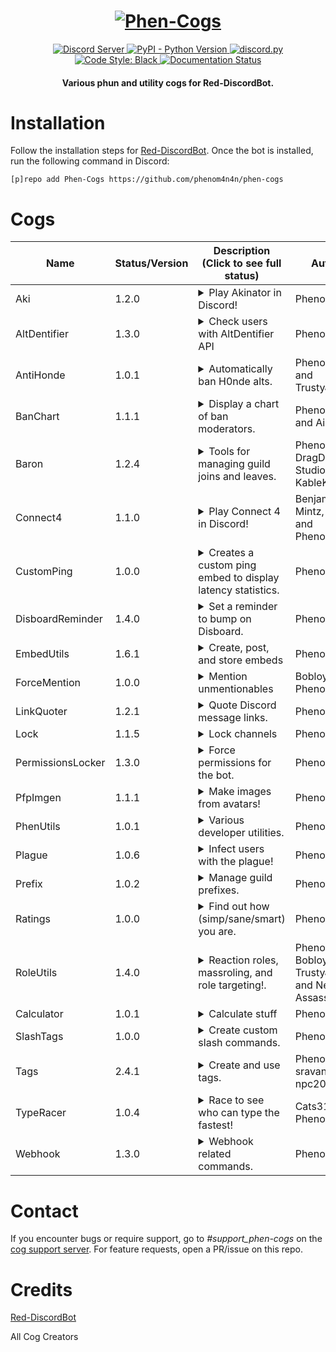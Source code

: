 <h1 align="center">
  <a href="https://github.com/phenom4n4n/phen-cogs"><img src="https://i.imgur.com/dIOX12K.png" alt="Phen-Cogs"></a>
</h1>

<p align="center">
  <a href="https://discord.gg/cGJ8JmX">
    <img src="https://discordapp.com/api/guilds/631306089366945821/widget.png?style=shield" alt="Discord Server">
  </a>
  <a href="https://www.python.org/downloads/">
    <img alt="PyPI - Python Version" src="https://img.shields.io/pypi/pyversions/Red-Discordbot">
  </a>
  <a href="https://github.com/Rapptz/discord.py/">
     <img src="https://img.shields.io/badge/discord-py-blue.svg" alt="discord.py">
  </a>
  <a href="https://github.com/ambv/black">
    <img src="https://img.shields.io/badge/code%20style-black-000000.svg" alt="Code Style: Black">
  </a>
  <a href='https://phen-cogs.readthedocs.io/en/latest/?badge=latest'>
      <img src='https://readthedocs.org/projects/phen-cogs/badge/?version=latest' alt='Documentation Status' />
  </a>
</p>
<h4 align="center">Various phun and utility cogs for Red-DiscordBot.</h4>

# Installation
Follow the installation steps for [Red-DiscordBot](https://github.com/Cog-Creators/Red-DiscordBot).
Once the bot is installed, run the following command in Discord:

`[p]repo add Phen-Cogs https://github.com/phenom4n4n/phen-cogs`

# Cogs
| Name              | Status/Version   | Description (Click to see full status)                                                                                                                     | Authors                                            |
|-------------------|------------------|------------------------------------------------------------------------------------------------------------------------------------------------------------|----------------------------------------------------|
| Aki               | 1.2.0            | <details><summary>Play Akinator in Discord!</summary>Play Akinator in Discord!</details>                                                                   | PhenoM4n4n                                         |
| AltDentifier      | 1.3.0            | <details><summary>Check users with AltDentifier API</summary>Check users with AltDentifier API</details>                                                   | PhenoM4n4n                                         |
| AntiHonde         | 1.0.1            | <details><summary>Automatically ban H0nde alts.</summary>Automatically ban H0nde alts.</details>                                                           | PhenoM4n4n and TrustyJAID                          |
| BanChart          | 1.1.1            | <details><summary>Display a chart of ban moderators.</summary>Display a chart of ban moderators.</details>                                                 | PhenoM4n4n and Aikaterna                           |
| Baron             | 1.2.4            | <details><summary>Tools for managing guild joins and leaves.</summary>Tools for managing guild joins and leaves.</details>                                 | PhenoM4n4n, DragDev Studios, and KableKompany      |
| Connect4          | 1.1.0            | <details><summary>Play Connect 4 in Discord!</summary>Play Connect 4 in Discord!</details>                                                                 | Benjamin Mintz, flare, and PhenoM4n4n              |
| CustomPing        | 1.0.0            | <details><summary>Creates a custom ping embed to display latency statistics.</summary>Creates a custom ping embed to display latency statistics.</details> | PhenoM4n4n                                         |
| DisboardReminder  | 1.4.0            | <details><summary>Set a reminder to bump on Disboard.</summary>Set a reminder to bump on Disboard.</details>                                               | PhenoM4n4n                                         |
| EmbedUtils        | 1.6.1            | <details><summary>Create, post, and store embeds</summary>Create, post, and store embeds.</details>                                                        | PhenoM4n4n                                         |
| ForceMention      | 1.0.0            | <details><summary>Mention unmentionables</summary>Mentions roles that are unmentionable</details>                                                          | Bobloy and PhenoM4n4n                              |
| LinkQuoter        | 1.2.1            | <details><summary>Quote Discord message links.</summary>Quote Discord message links.</details>                                                             | PhenoM4n4n                                         |
| Lock              | 1.1.5            | <details><summary>Lock channels</summary>Lock channels or the whole server</details>                                                                       | PhenoM4n4n                                         |
| PermissionsLocker | 1.3.0            | <details><summary>Force permissions for the bot.</summary>Lock bot commands to a certain permissions set.</details>                                        | PhenoM4n4n                                         |
| PfpImgen          | 1.1.1            | <details><summary>Make images from avatars!</summary>Make images from avatars!</details>                                                                   | PhenoM4n4n                                         |
| PhenUtils         | 1.0.1            | <details><summary>Various developer utilities.</summary>Various developer utilities.</details>                                                             | PhenoM4n4n                                         |
| Plague            | 1.0.6            | <details><summary>Infect users with the plague!</summary>Plague game with a doctor and plaguebearer.</details>                                             | PhenoM4n4n                                         |
| Prefix            | 1.0.2            | <details><summary>Manage guild prefixes.</summary>Manage guild prefixes more extensively.</details>                                                        | PhenoM4n4n                                         |
| Ratings           | 1.0.0            | <details><summary>Find out how (simp/sane/smart) you are.</summary>Rate yourself on many things.</details>                                                 | PhenoM4n4n                                         |
| RoleUtils         | 1.4.0            | <details><summary>Reaction roles, massroling, and role targeting!.</summary>Reaction roles, massroling, and role targeting!.</details>                     | PhenoM4n4n, Bobloy, TrustyJaid, and Neuro Assassin |
| Calculator        | 1.0.1            | <details><summary>Calculate stuff</summary>Calculate stuff</details>                                                                                       | PhenoM4n4n                                         |
| SlashTags         | 1.0.0            | <details><summary>Create custom slash commands.</summary>Create custom slash commands.</details>                                                           | PhenoM4n4n                                         |
| Tags              | 2.4.1            | <details><summary>Create and use tags.</summary>Create and use tags.</details>                                                                             | PhenoM4n4n, sravan, and npc203                     |
| TypeRacer         | 1.0.4            | <details><summary>Race to see who can type the fastest!</summary>Race to see who can type the fastest!</details>                                           | Cats3153 and PhenoM4n4n                            |
| Webhook           | 1.3.0            | <details><summary>Webhook related commands.</summary>Various webhook commands to create and send messages along webhooks.</details>                        | PhenoM4n4n                                         |

# Contact
If you encounter bugs or require support, go to *#support_phen-cogs* on the [cog support server](https://discord.gg/GET4DVk).
For feature requests, open a PR/issue on this repo.

# Credits
[Red-DiscordBot](https://github.com/Cog-Creators/Red-DiscordBot)

All Cog Creators
